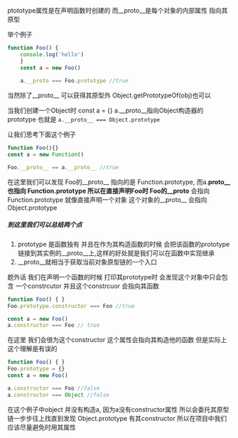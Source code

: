 
  ptototype属性是在声明函数时创建的
  而__proto__是每个对象的内部属性 指向其原型
  
  举个例子
```javascript
function Foo() {
	console.log('hello')
	}
	const a = new Foo()
	
	a.__proto === Foo.prototype //true
```

当然除了__proto__ 可以获得其原型外 Object.getPrototypeOf(obj)也可以

当我们创建一个Object时 const a = {}
	a.__proto__指向Object构造器的prototype 也就是 `a.__proto__ === Object.prototype`

让我们思考下面这个例子
```javascript
function Foo(){}
const a = new Function()

Foo.__proto__ == a.__proto__ //true
```

在这里我们可以发现 Foo的__proto__ 指向的是 Function.prototype, 而a.__proto__也指向 Function.prototype 所以在直接声明Foo时 Foo的__proto__ 会指向Function.prototype 就像直接声明一个对象 这个对象的__proto__ 会指向Object.prototype

##### 到这里我们可以总结两个点
1. prototype 是函数独有 并且在作为其构造函数的时候 会把该函数的prototype链接到其实例的__proto__上,这样的好处就是我们可以在函数中实现继承
2. __proto__就相当于获取当前对象原型链的一个入口

题外话 我们在声明一个函数的时候 打印其prototype时 会发现这个对象中只会包含 一个constrcutor 并且这个constrcuor 会指向其函数

```javascript
function Foo() { }
Foo.prototype.constructor === Foo //true

const a = new Foo()
a.constructor === Foo // true
```

在这里 我们会很为这个constructor 这个属性会指向其构造他的函数 但是实际上这个理解是有误的
``` javascript
function Foo() { }
Foo.prototype = {}
const a = new Foo()

a.constructor === Foo //false
a.constructor === Object //false
```
在这个例子中object 并没有构造a, 因为a没有constructor属性 所以会委托其原型链一步步往上找直到发现 Object.prototype 有其constructor 所以在项目中我们应该尽量避免时用其属性 